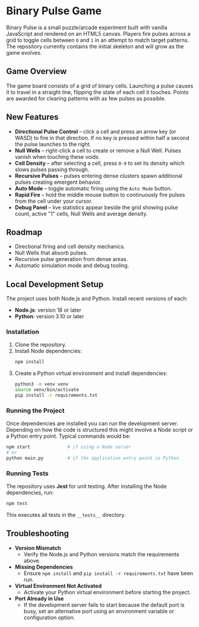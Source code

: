 # Binary Pulse Game

Binary Pulse is a small puzzle/arcade experiment built with vanilla
JavaScript and rendered on an HTML5 canvas. Players fire pulses across a grid
to toggle cells between `0` and `1` in an attempt to match target patterns.
The repository currently contains the initial skeleton and will grow as the
game evolves.

## Game Overview

The game board consists of a grid of binary cells. Launching a pulse causes it
to travel in a straight line, flipping the state of each cell it touches.
Points are awarded for clearing patterns with as few pulses as possible.

## New Features

- **Directional Pulse Control** – click a cell and press an arrow key (or WASD)
  to fire in that direction. If no key is pressed within half a second the
  pulse launches to the right.
- **Null Wells** – right-click a cell to create or remove a Null Well. Pulses
  vanish when touching these voids.
- **Cell Density** – after selecting a cell, press `0-9` to set its density
  which slows pulses passing through.
- **Recursive Pulses** – pulses entering dense clusters spawn additional pulses
  creating emergent behavior.
- **Auto Mode** – toggle automatic firing using the `Auto Mode` button.
- **Rapid Fire** – hold the middle mouse button to continuously fire pulses
  from the cell under your cursor.
- **Debug Panel** – live statistics appear beside the grid showing pulse count,
  active "1" cells, Null Wells and average density.

## Roadmap

- Directional firing and cell density mechanics.
- Null Wells that absorb pulses.
- Recursive pulse generation from dense areas.
- Automatic simulation mode and debug tooling.

## Local Development Setup

The project uses both Node.js and Python. Install recent versions of each:

- **Node.js**: version 18 or later
- **Python**: version 3.10 or later

### Installation

1. Clone the repository.
2. Install Node dependencies:
   ```bash
   npm install
   ```
3. Create a Python virtual environment and install dependencies:
   ```bash
   python3 -m venv venv
   source venv/bin/activate
   pip install -r requirements.txt
   ```

### Running the Project

Once dependencies are installed you can run the development server. Depending on
how the code is structured this might involve a Node script or a Python entry
point. Typical commands would be:

```bash
npm start              # if using a Node server
# or
python main.py         # if the application entry point is Python
```

### Running Tests

The repository uses **Jest** for unit testing. After installing the Node
dependencies, run:

```bash
npm test
```

This executes all tests in the `__tests__` directory.

## Troubleshooting

- **Version Mismatch**
  - Verify the Node.js and Python versions match the requirements above.
- **Missing Dependencies**
  - Ensure `npm install` and `pip install -r requirements.txt` have been run.
- **Virtual Environment Not Activated**
  - Activate your Python virtual environment before starting the project.
- **Port Already in Use**
  - If the development server fails to start because the default port is busy,
    set an alternative port using an environment variable or configuration
    option.

